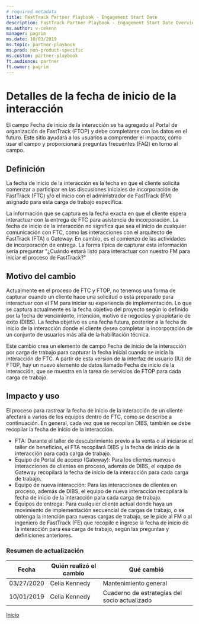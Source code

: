```yaml
---  
# required metadata  
title: FastTrack Partner Playbook - Engagement Start Date
description: FastTrack Partner Playbook - Engagement Start Date Overview
ms.author: v-cekenn
manager: pagrim
ms.date: 10/03/2019  
ms.topic: partner-playbook  
ms.prod: non-product-specific  
ms.custom: partner-playbook  
ft.audience: partner
ft.owner: pagrim
--- 
```


#  Detalles de la fecha de inicio de la interacción

El campo Fecha de inicio de la interacción se ha agregado al Portal de organización de FastTrack (FTOP) y debe completarse con los datos en el futuro. Este sitio ayudará a los usuarios a comprender el impacto, cómo usar el campo y proporcionará preguntas frecuentes (FAQ) en torno al campo. 

##  Definición

La fecha de inicio de la interacción es la fecha en que el cliente solicita comenzar a participar en las discusiones iniciales de incorporación de FastTrack (FTC) y/o el inicio con el administrador de FastTrack (FM) asignado para esta carga de trabajo específica. 

La información que se captura es la fecha exacta en que el cliente espera interactuar con la entrega de FTC para asistencia de incorporación. La fecha de inicio de la interacción no significa que sea el inicio de cualquier comunicación con FTC, como las interacciones con el arquitecto de FastTrack (FTA) o Gateway. En cambio, es el comienzo de las actividades de incorporación de entrega. La forma típica de capturar esta información sería preguntar "¿Cuándo estará listo para interactuar con nuestro FM para iniciar el proceso de FastTrack?"

##  Motivo del cambio

Actualmente en el proceso de FTC y FTOP, no tenemos una forma de capturar cuando un cliente hace una solicitud o está preparado para interactuar con el FM para iniciar su experiencia de implementación. Lo que se captura actualmente es la fecha objetivo del proyecto según lo definido por la fecha de vencimiento, intención, motivo de negocios y propietario de éxito (DIBS). La fecha objetivo es una fecha futura, posterior a la fecha de inicio de la interacción donde el cliente desea completar la incorporación de un conjunto de usuarios más allá de la habilitación técnica.  

Este cambio crea un elemento de campo Fecha de inicio de la interacción por carga de trabajo para capturar la fecha inicial cuando se inicia la interacción de FTC. A partir de esta versión de la interfaz de usuario (IU) de FTOP, hay un nuevo elemento de datos llamado Fecha de inicio de la interacción, que se muestra en la tarea de servicios de FTOP para cada carga de trabajo.  

##  Impacto y uso

El proceso para rastrear la fecha de inicio de la interacción de un cliente afectará a varios de los equipos dentro de FTC, como se describe a continuación. En general, cada vez que se recopilan DIBS, también se debe recopilar la fecha de inicio de la interacción.  

- FTA: Durante el taller de descubrimiento previo a la venta o al iniciarse el taller de beneficios, el FTA recopilará DIBS y la fecha de inicio de la interacción para cada carga de trabajo.  
- Equipo de Portal de acceso (Gateway): Para los clientes nuevos o interacciones de clientes en proceso, además de DIBS, el equipo de Gateway recopilará la fecha de inicio de la interacción para cada carga de trabajo.  
- Equipo de nueva interacción: Para las interacciones de clientes en proceso, además de DIBS, el equipo de nueva interacción recopilará la fecha de inicio de la interacción para cada carga de trabajo.  
- Equipos de entrega: Para cualquier cliente actual donde haya un movimiento de implementación secuencial de cargas de trabajo, o se obtenga la intención para nuevas cargas de trabajo, se le pide al FM o al ingeniero de FastTrack (FE) que recopile e ingrese la fecha de inicio de la interacción para esa carga de trabajo, según las preguntas y definiciones anteriores.

###  Resumen de actualización

|Fecha|Quién realizó el cambio|Qué cambió|
|---------|---------------|----------------------------|
|03/27/2020| Celia Kennedy| Mantenimiento general|
|10/01/2019| Celia Kennedy| Cuaderno de estrategias del socio actualizado|

[Inicio](http://partner-docs.microsoft.com)
